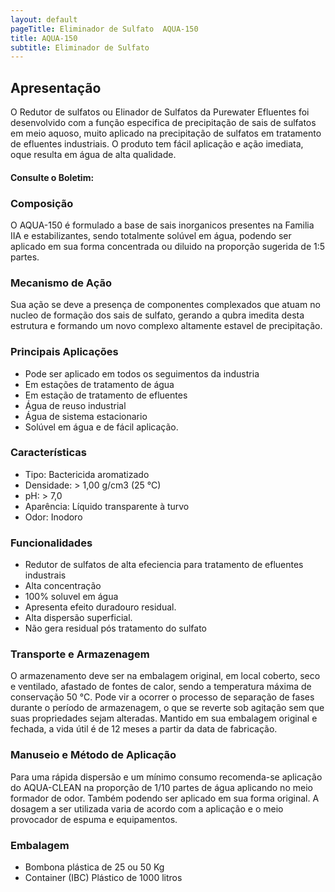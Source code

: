 ```yaml
---
layout: default
pageTitle: Eliminador de Sulfato  AQUA-150
title: AQUA-150
subtitle: Eliminador de Sulfato
---
```



## Apresentação
O Redutor de sulfatos ou Elinador de Sulfatos da Purewater Efluentes foi desenvolvido com a função especifica de precipitação de sais de sulfatos em meio aquoso, muito aplicado na precipitação de sulfatos em tratamento de efluentes industriais.
O produto tem fácil aplicação e ação imediata, oque resulta em água de alta qualidade.

#### Consulte o Boletim:

### Composição
O AQUA-150 é formulado a base de sais inorganicos presentes na Familia IIA e estabilizantes, sendo totalmente solúvel em água, podendo ser aplicado em sua forma concentrada ou diluido na proporção sugerida de 1:5 partes.


### Mecanismo de Ação

Sua ação se deve a presença de componentes complexados que atuam no nucleo de formação dos sais de sulfato, gerando a qubra imedita desta estrutura e formando um novo complexo altamente estavel de precipitação.  

### Principais Aplicações
- Pode ser aplicado em todos os seguimentos da industria
- Em estações de tratamento de água
- Em estação de tratamento de efluentes
- Água de reuso industrial
- Água de sistema estacionario
- Solúvel em água e de fácil aplicação.



### Características

- Tipo: Bactericida aromatizado
- Densidade: > 1,00 g/cm3 (25 °C)
- pH: > 7,0
- Aparência: Líquido transparente à turvo
- Odor: Inodoro

### Funcionalidades

- Redutor de sulfatos de alta efeciencia para tratamento de efluentes industrais
- Alta concentração
- 100% soluvel em água
- Apresenta efeito duradouro residual.
- Alta dispersão superficial.
- Não gera residual pós tratamento do sulfato


### Transporte e Armazenagem
O armazenamento deve ser na embalagem original, em local coberto, seco e ventilado, afastado de fontes de calor, sendo a temperatura máxima de conservação 50 °C. 
Pode vir a ocorrer o processo de separação de fases durante o período de armazenagem, o que se reverte sob agitação sem que suas propriedades sejam alteradas. 
Mantido em sua embalagem original e fechada, a vida útil é de 12 meses a partir da data de  fabricação.

### Manuseio e Método de Aplicação
Para uma rápida dispersão e um mínimo consumo recomenda-se aplicação do AQUA-CLEAN na proporção de 1/10 partes de água aplicando no meio formador de odor. 
Também podendo ser aplicado em sua forma original.
A dosagem a ser utilizada varia de acordo com a aplicação e o meio provocador de espuma e equipamentos.

### Embalagem

- Bombona plástica de 25 ou 50 Kg
- Container (IBC) Plástico de 1000 litros



